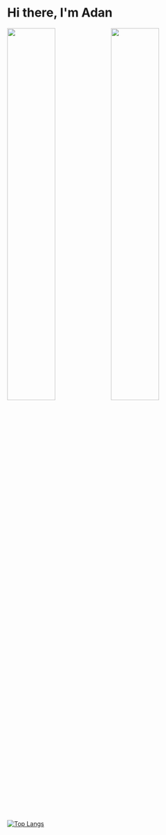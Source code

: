 # Hi there, I'm Adan

<img align="left" width="47%" src="https://github-readme-stats.vercel.app/api/top-langs/?username=viveroa2291&layout=compact"/>
<img align="left" width="47%" src="https://github-readme-stats.vercel.app/api?username=viveroa2291&show_icons=true&theme=radical"/>


[![Top Langs](https://github-readme-stats.vercel.app/api/top-langs/?username=viveroa2291&layout=donut)](https://github.com/viveroa2291/github-readme-stats)
